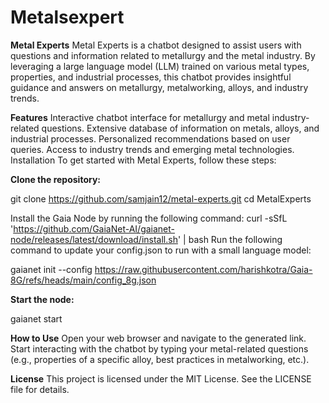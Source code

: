 # Metalsexpert
**Metal Experts**
Metal Experts is a chatbot designed to assist users with questions and information related to metallurgy and the metal industry. By leveraging a large language model (LLM) trained on various metal types, properties, and industrial processes, this chatbot provides insightful guidance and answers on metallurgy, metalworking, alloys, and industry trends.

**Features**
Interactive chatbot interface for metallurgy and metal industry-related questions.
Extensive database of information on metals, alloys, and industrial processes.
Personalized recommendations based on user queries.
Access to industry trends and emerging metal technologies.
Installation
To get started with Metal Experts, follow these steps:

**Clone the repository:**

git clone https://github.com/samjain12/metal-experts.git
cd MetalExperts

Install the Gaia Node by running the following command:
curl -sSfL 'https://github.com/GaiaNet-AI/gaianet-node/releases/latest/download/install.sh' | bash
Run the following command to update your config.json to run with a small language model:

gaianet init --config https://raw.githubusercontent.com/harishkotra/Gaia-8G/refs/heads/main/config_8g.json

**Start the node:**

gaianet start

**How to Use**
Open your web browser and navigate to the generated link.
Start interacting with the chatbot by typing your metal-related questions (e.g., properties of a specific alloy, best practices in metalworking, etc.).

**License**
This project is licensed under the MIT License. See the LICENSE file for details.
